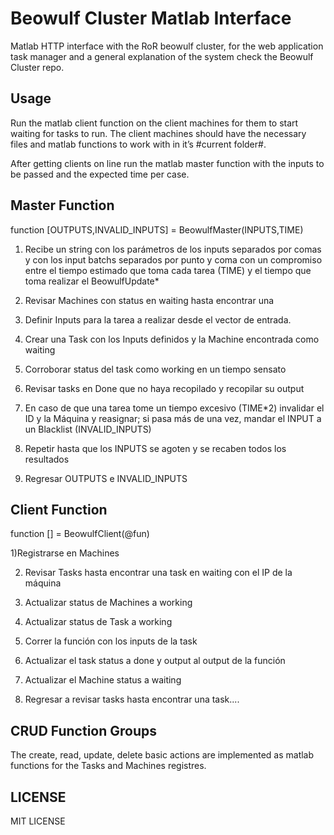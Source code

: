 # Beowulf Cluster Matlab Interface 

Matlab HTTP interface with the RoR beowulf cluster, for the web application task manager and a general explanation of the system check the Beowulf Cluster repo.

## Usage

Run the matlab client function on the client machines for them to start waiting for tasks to run. The client machines should have the necessary files and matlab functions to work with in it’s #current folder#. 

After getting clients on line run the matlab master function with the inputs to be passed and the expected time per case.

## Master Function

function [OUTPUTS,INVALID_INPUTS] = BeowulfMaster(INPUTS,TIME) 

1) Recibe un string con los parámetros de los inputs separados por comas y con los input batchs separados por punto y coma con un compromiso entre el tiempo estimado que toma cada tarea (TIME) y el tiempo que toma realizar el BeowulfUpdate*

2) Revisar Machines con status en waiting hasta encontrar una

3) Definir Inputs para la tarea a realizar desde el vector de entrada.

4) Crear una Task con los Inputs definidos y la Machine encontrada como waiting

6) Corroborar status del task como working en un tiempo sensato

7) Revisar tasks en Done que no haya recopilado y recopilar su output

8) En caso de que una tarea tome un tiempo excesivo (TIME*2) invalidar el ID y la Máquina y reasignar; si pasa más de una vez, mandar el INPUT a un Blacklist (INVALID_INPUTS)

9) Repetir hasta que los INPUTS se agoten y se recaben todos los resultados

10) Regresar OUTPUTS e INVALID_INPUTS

## Client Function

function [] = BeowulfClient(@fun) 

1)Registrarse en Machines

2) Revisar Tasks hasta encontrar una task en waiting con el IP de la máquina

3) Actualizar status de Machines a working

4) Actualizar status de Task a working

5) Correr la función con los inputs de la task

6) Actualizar el task status a done y output al output de la función

7) Actualizar el Machine status a waiting

8) Regresar a revisar tasks hasta encontrar una task....

## CRUD Function Groups

The create, read, update, delete basic actions are implemented as matlab functions for the Tasks and Machines registres.

## LICENSE 

MIT LICENSE
